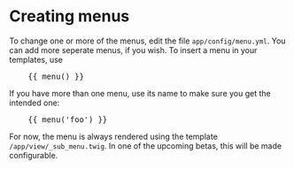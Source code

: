 Creating menus
==============

To change one or more of the menus, edit the file `app/config/menu.yml`. You can add more seperate menus, if you wish. To insert a menu in your templates, use 

<pre class="brush: html">
	{{ menu() }}
</pre>

If you have more than one menu, use its name to make sure you get the intended one:

<pre class="brush: html">
	{{ menu('foo') }}
</pre>

For now, the menu is always rendered using the template `/app/view/_sub_menu.twig`. In one of the upcoming betas, this will be made configurable. 